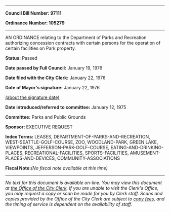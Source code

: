 

********

**Council Bill Number: 97111**
   
**Ordinance Number: 105279**
********

 AN ORDINANCE relating to the Department of Parks and Recreation authorizing concession contracts with certain persons for the operation of certain facilities on Park property.

**Status:** Passed
   
**Date passed by Full Council:** January 19, 1976
   
**Date filed with the City Clerk:** January 22, 1976
   
**Date of Mayor's signature:** January 22, 1976
   
[(about the signature date)](/~public/approvaldate.htm)
   
   
   
**Date introduced/referred to committee:** January 12, 1975
   
**Committee:** Parks and Public Grounds
   
**Sponsor:** EXECUTIVE REQUEST
   
   
**Index Terms:** LEASES, DEPARTMENT-OF-PARKS-AND-RECREATION, WEST-SEATTLE-GOLF-COURSE, ZOO, WOODLAND-PARK, GREEN LAKE, VIEWPOINTS, JEFFERSON-PARK-GOLF-COURSE, EATING-AND-DRINKING-PLACES, RECREATIONAL-FACILITIES, SPORTS-FACILITIES, AMUSEMENT-PLACES-AND-DEVICES, COMMUNITY-ASSOCIATIONS

**Fiscal Note:**_(No fiscal note available at this time)_
********

_No text for this document is available on-line. You may view this document at [the Office of the City Clerk](http://www.seattle.gov/leg/clerk/contactUs.htm). If you are unable to visit the Clerk's Office, you may request a copy or scan be made for you by Clerk staff. Scans and copies provided by the Office of the City Clerk are subject to [copy fees](http://clerk.seattle.gov/~public/clerkfees.htm), and the timing of service is dependent on the availability of staff._

